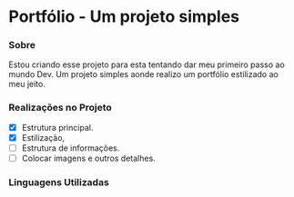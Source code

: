 # Portfólio - Um projeto simples #

### Sobre ###

Estou criando esse projeto para esta tentando dar meu primeiro passo ao mundo Dev. Um projeto simples aonde realizo um portfólio estilizado ao meu jeito.

### Realizações no Projeto ### 

- [X] Estrutura principal.
- [X] Estilização,
- [ ] Estrutura de informações.
- [ ] Colocar imagens e outros detalhes.

### Linguagens Utilizadas ###







